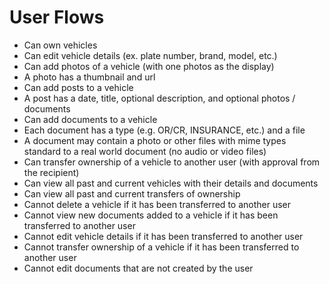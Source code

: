 # User Flows

- Can own vehicles
- Can edit vehicle details (ex. plate number, brand, model, etc.)
- Can add photos of a vehicle (with one photos as the display)
- A photo has a thumbnail and url
- Can add posts to a vehicle
- A post has a date, title, optional description, and optional photos / documents
- Can add documents to a vehicle
- Each document has a type (e.g. OR/CR, INSURANCE, etc.) and a file
- A document may contain a photo or other files with mime types standard to a real world document (no audio or video files)
- Can transfer ownership of a vehicle to another user (with approval from the recipient)
- Can view all past and current vehicles with their details and documents
- Can view all past and current transfers of ownership
- Cannot delete a vehicle if it has been transferred to another user
- Cannot view new documents added to a vehicle if it has been transferred to another user
- Cannot edit vehicle details if it has been transferred to another user
- Cannot transfer ownership of a vehicle if it has been transferred to another user
- Cannot edit documents that are not created by the user